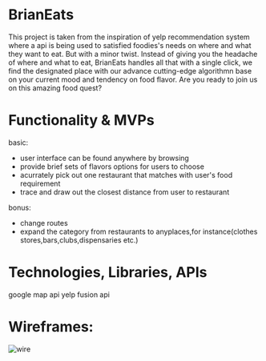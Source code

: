 # BrianEats

This project is taken from the inspiration of yelp recommendation system where a api is being used to satisfied foodies's
needs on where and what they want to eat. But with a minor twist. Instead of giving you the headache of where and what to eat, BrianEats handles all that with a single click, we find the designated place with our advance cutting-edge  algorithmn base on your current mood and tendency on food flavor. Are you ready to join us on this amazing food quest? 


# Functionality & MVPs

basic:
- user interface can be found anywhere by browsing
- provide brief sets of flavors options for users to choose
- acurrately pick out one restaurant that matches with user's food requirement
- trace and draw out the closest distance from user to restaurant

bonus:

- change routes
- expand the category from restaurants to anyplaces,for instance(clothes stores,bars,clubs,dispensaries etc.)

# Technologies, Libraries, APIs
google map api
yelp fusion api
# Wireframes:
![wire](https://github.com/Opengundumstyle/aa_javascript_project/blob/main/user-interface.png)
